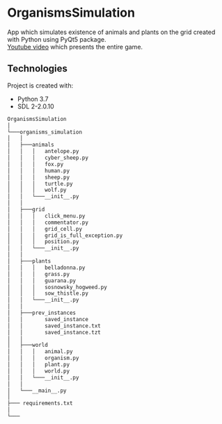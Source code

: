 # OrganismsSimulation
App which simulates existence of animals and plants on the grid created with Python using PyQt5 package.\
[Youtube video](https://youtu.be/0OELylNfb1g) which presents the entire game.
## Technologies
Project is created with:
* Python 3.7 
* SDL 2-2.0.10
```bash
OrganismsSimulation
│
└───organisms_simulation
│   │
│   ├───animals
│   │   │   antelope.py
│   │   │   cyber_sheep.py
│   │   │   fox.py
│   │   │   human.py
│   │   │   sheep.py
│   │   │   turtle.py
│   │   │   wolf.py
│   │   └───__init__.py
│   │          
│   ├───grid
│   │   │   click_menu.py
│   │   │   commentator.py
│   │   │   grid_cell.py
│   │   │   grid_is_full_exception.py
│   │   │   position.py
│   │   └───__init__.py
│   │         
│   ├───plants
│   │   │   belladonna.py
│   │   │   grass.py
│   │   │   guarana.py
│   │   │   sosnowsky_hogweed.py
│   │   │   sow_thistle.py
│   │   └───__init__.py
│   │           
│   ├───prev_instances
│   │       saved_instance
│   │       saved_instance.txt
│   │       saved_instance.tzt
│   │
│   ├───world
│   │   │   animal.py
│   │   │   organism.py
│   │   │   plant.py
│   │   │   world.py
│   │   └───__init__.py     
│   │
│   └───__main__.py
│
├─── requirements.txt
│
└───
```
